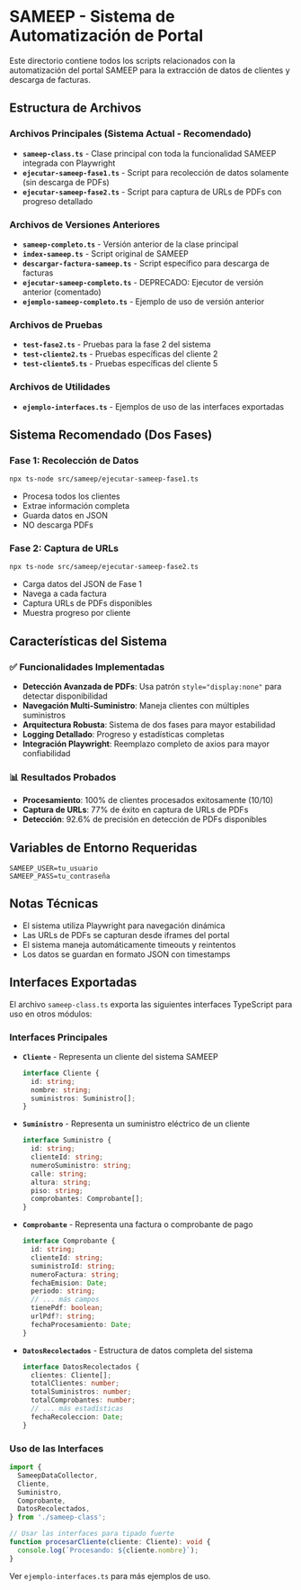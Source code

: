 # SAMEEP - Sistema de Automatización de Portal

Este directorio contiene todos los scripts relacionados con la automatización del portal SAMEEP para la extracción de datos de clientes y descarga de facturas.

## Estructura de Archivos

### Archivos Principales (Sistema Actual - Recomendado)

- **`sameep-class.ts`** - Clase principal con toda la funcionalidad SAMEEP integrada con Playwright
- **`ejecutar-sameep-fase1.ts`** - Script para recolección de datos solamente (sin descarga de PDFs)
- **`ejecutar-sameep-fase2.ts`** - Script para captura de URLs de PDFs con progreso detallado

### Archivos de Versiones Anteriores

- **`sameep-completo.ts`** - Versión anterior de la clase principal
- **`index-sameep.ts`** - Script original de SAMEEP
- **`descargar-factura-sameep.ts`** - Script específico para descarga de facturas
- **`ejecutar-sameep-completo.ts`** - DEPRECADO: Ejecutor de versión anterior (comentado)
- **`ejemplo-sameep-completo.ts`** - Ejemplo de uso de versión anterior

### Archivos de Pruebas

- **`test-fase2.ts`** - Pruebas para la fase 2 del sistema
- **`test-cliente2.ts`** - Pruebas específicas del cliente 2
- **`test-cliente5.ts`** - Pruebas específicas del cliente 5

### Archivos de Utilidades

- **`ejemplo-interfaces.ts`** - Ejemplos de uso de las interfaces exportadas

## Sistema Recomendado (Dos Fases)

### Fase 1: Recolección de Datos

```bash
npx ts-node src/sameep/ejecutar-sameep-fase1.ts
```

- Procesa todos los clientes
- Extrae información completa
- Guarda datos en JSON
- NO descarga PDFs

### Fase 2: Captura de URLs

```bash
npx ts-node src/sameep/ejecutar-sameep-fase2.ts
```

- Carga datos del JSON de Fase 1
- Navega a cada factura
- Captura URLs de PDFs disponibles
- Muestra progreso por cliente

## Características del Sistema

### ✅ Funcionalidades Implementadas

- **Detección Avanzada de PDFs**: Usa patrón `style="display:none"` para detectar disponibilidad
- **Navegación Multi-Suministro**: Maneja clientes con múltiples suministros
- **Arquitectura Robusta**: Sistema de dos fases para mayor estabilidad
- **Logging Detallado**: Progreso y estadísticas completas
- **Integración Playwright**: Reemplazo completo de axios para mayor confiabilidad

### 📊 Resultados Probados

- **Procesamiento**: 100% de clientes procesados exitosamente (10/10)
- **Captura de URLs**: 77% de éxito en captura de URLs de PDFs
- **Detección**: 92.6% de precisión en detección de PDFs disponibles

## Variables de Entorno Requeridas

```env
SAMEEP_USER=tu_usuario
SAMEEP_PASS=tu_contraseña
```

## Notas Técnicas

- El sistema utiliza Playwright para navegación dinámica
- Las URLs de PDFs se capturan desde iframes del portal
- El sistema maneja automáticamente timeouts y reintentos
- Los datos se guardan en formato JSON con timestamps

## Interfaces Exportadas

El archivo `sameep-class.ts` exporta las siguientes interfaces TypeScript para uso en otros módulos:

### Interfaces Principales

- **`Cliente`** - Representa un cliente del sistema SAMEEP

  ```typescript
  interface Cliente {
    id: string;
    nombre: string;
    suministros: Suministro[];
  }
  ```

- **`Suministro`** - Representa un suministro eléctrico de un cliente

  ```typescript
  interface Suministro {
    id: string;
    clienteId: string;
    numeroSuministro: string;
    calle: string;
    altura: string;
    piso: string;
    comprobantes: Comprobante[];
  }
  ```

- **`Comprobante`** - Representa una factura o comprobante de pago

  ```typescript
  interface Comprobante {
    id: string;
    clienteId: string;
    suministroId: string;
    numeroFactura: string;
    fechaEmision: Date;
    periodo: string;
    // ... más campos
    tienePdf: boolean;
    urlPdf?: string;
    fechaProcesamiento: Date;
  }
  ```

- **`DatosRecolectados`** - Estructura de datos completa del sistema
  ```typescript
  interface DatosRecolectados {
    clientes: Cliente[];
    totalClientes: number;
    totalSuministros: number;
    totalComprobantes: number;
    // ... más estadísticas
    fechaRecoleccion: Date;
  }
  ```

### Uso de las Interfaces

```typescript
import {
  SameepDataCollector,
  Cliente,
  Suministro,
  Comprobante,
  DatosRecolectados,
} from './sameep-class';

// Usar las interfaces para tipado fuerte
function procesarCliente(cliente: Cliente): void {
  console.log(`Procesando: ${cliente.nombre}`);
}
```

Ver `ejemplo-interfaces.ts` para más ejemplos de uso.
